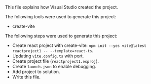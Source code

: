 This file explains how Visual Studio created the project.

The following tools were used to generate this project:
- create-vite

The following steps were used to generate this project:
- Create react project with create-vite: `npm init --yes vite@latest reactproject1 -- --template=react-ts`.
- Updating `vite.config.ts` with port.
- Create project file (`reactproject1.esproj`).
- Create `launch.json` to enable debugging.
- Add project to solution.
- Write this file.

